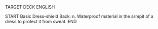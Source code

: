 TARGET DECK
ENGLISH

START
Basic
Dress-shield
Back: n. Waterproof material in the armpit of a dress to protect it from sweat.
END
